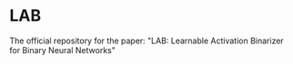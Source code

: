 # LAB
The official repository for the paper: "LAB: Learnable Activation Binarizer for Binary Neural Networks"
